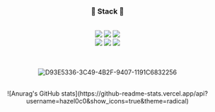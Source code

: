 
<div align=center>
  
<h3>🐰 Stack 🐰</h3>
<br>
<img src="https://img.shields.io/badge/Android-3DDC84?style=flat-square&logo=Android&logoColor=white"/>
<img src="https://img.shields.io/badge/Java-007396?style=flat&logo=Conda-Forge&logoColor=white" />
<img src="https://img.shields.io/badge/Spring-6DB33F?style=flat&logo=Spring&logoColor=white" />
<br>
<img src="https://img.shields.io/badge/HTML5-E34F26?style=flat&logo=HTML5&logoColor=white" />
<img src="https://img.shields.io/badge/CSS3-1572B6?style=flat&logo=CSS3&logoColor=white" />
<img src="https://img.shields.io/badge/JavaScript-f7df1e?style=flat&logo=JavaScript&logoColor=white" />
<br><br><br>

![D93E5336-3C49-4B2F-9407-1191C6832256](https://user-images.githubusercontent.com/120666603/235904716-0859432f-1b06-484b-afe9-2bfb3e1e5a58.jpeg)
  
<br>
  ![Anurag's GitHub stats](https://github-readme-stats.vercel.app/api?username=hazel0c0&show_icons=true&theme=radical)
</div>
